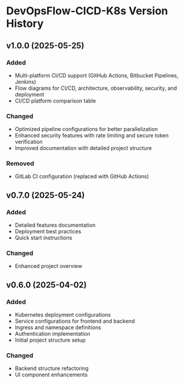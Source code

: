 # DevOpsFlow-CICD-K8s Version History

## v1.0.0 (2025-05-25)
### Added
- Multi-platform CI/CD support (GitHub Actions, Bitbucket Pipelines, Jenkins)
- Flow diagrams for CI/CD, architecture, observability, security, and deployment
- CI/CD platform comparison table

### Changed
- Optimized pipeline configurations for better parallelization
- Enhanced security features with rate limiting and secure token verification
- Improved documentation with detailed project structure

### Removed
- GitLab CI configuration (replaced with GitHub Actions)

## v0.7.0 (2025-05-24)
### Added
- Detailed features documentation
- Deployment best practices
- Quick start instructions

### Changed
- Enhanced project overview

## v0.6.0 (2025-04-02)
### Added
- Kubernetes deployment configurations
- Service configurations for frontend and backend
- Ingress and namespace definitions
- Authentication implementation
- Initial project structure setup

### Changed
- Backend structure refactoring
- UI component enhancements